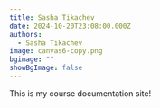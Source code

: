 ```yaml
---
title: Sasha Tikachev
date: 2024-10-20T23:08:00.000Z
authors:
  - Sasha Tikachev
image: canvas6-copy.png
bgimage: ""
showBgImage: false
---
```


This is my course documentation site!
